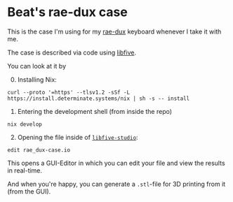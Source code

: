 # Beat's rae-dux case

This is the case I'm using for my [rae-dux](https://github.com/haglobah/zmk-config-tzcl) keyboard whenever I take it with me.

The case is described via code using [libfive](https://libfive.com).

You can look at it by 

0. Installing Nix:
```shell
curl --proto '=https' --tlsv1.2 -sSf -L https://install.determinate.systems/nix | sh -s -- install
```
1. Entering the development shell (from inside the repo)
```shell
nix develop
```

2. Opening the file inside of [`libfive-studio`](https://libfive.com/studio/):
```shell
edit rae_dux-case.io
```

This opens a GUI-Editor in which you can edit your file and view the results in real-time.

And when you're happy, you can generate a `.stl`-file for 3D printing from it (from the GUI).
